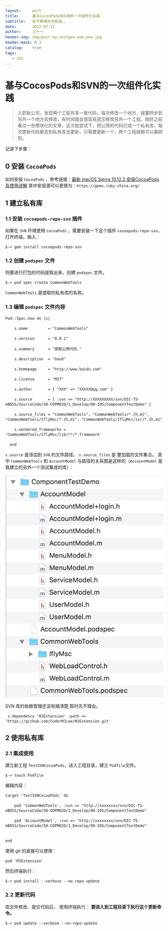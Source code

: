 ```yaml
---
layout:     post
title:      基与CocosPods和SVN的一次组件化实践
subtitle:   在不断填坑中前进。。
date:       2017-07-12
author:     三十一
header-img: img/post-bg-nextgen-web-pwa.jpg
header-mask: 0.3
catalog:    true
tags:
   - iOS
---
```


# 基与CocosPods和SVN的一次组件化实践

>入职新公司，发现两个工程共享一套代码，每次修改一个地方，就要同步到另外一个地方去修改，有时间就会很容易遗忘修改另外一个工程。刚好之前看过一些模块化的文章，这次就尝试下，把公用的代码打成一个私有库，每次更新代码都去到私有库去更新，只需要更新一个，两个工程就都可以兼顾到。

记录下步骤：

## 0 安装 `CocoaPods`

如何安装 `CocoaPods` ，参考链接：[最新 macOS Sierra 10.12.3 安装CocoaPods及使用详解](http://www.jianshu.com/p/b64b4fd08d3c)
其中安装源可以更换为：`https://gems.ruby-china.org/`

## 1 建立私有库

### 1.1 安装 `cocoapods-repo-svn` 插件

如果在 `SVN` 环境使用  `CocoaPods` ，需要安装一下这个插件 `cocoapods-repo-svn`，打开终端，输入：

```
$-> gem install cocoapods-repo-svn
```

### 1.2 创建 `podspec` 文件

将要进行打包的代码提取出来，创建 `podspec` 文件。


```
$-> pod spec create CommonWebTools
```

`CommonWebTools` 是提取的私有库的名称。

### 1.3 编辑 `podspec` 文件内容

```
Pod::Spec.new do |s|

    s.name         = "CommonWebTools"

    s.version      = "0.0.1"

    s.summary      = "提取公用代码."

    s.description  = "Good"

    s.homepage     = "http://www.baidu.com"

    s.license      = "MIT"

    s.author       = { "XXX" => "XXXXX@qq.com" }

    s.source       = { :svn => "http://XXXXXXXXX/svn/DIC-TS-eBOSS/SourceCode/50-COPMO2O/1_Develop/00-IOS/ComponentTestDemo" }

    s.source_files = "CommonWebTools", "CommonWebTools/*.{h,m}", "CommonWebTools/IflyMsc/*.{h,m}", "CommonWebTools/IflyMsc/isr/*.{h,m}"

    s.vendored_frameworks = 'CommonWebTools/IflyMsc/lib/**/*.framework'

  end

```
`s.source` 是添加到 `SVN` 的文件路径。
`s.source_files` 是 要加载的文件集合。
其中 `CommonWebTools` 和 `AccountModel` 与路径的关系图是这样的（`AccountModel` 是我建立的另外一个测试集成的库）：

![](/img/in-post/cocospodsSVN.jpg)

SVN 库的依赖管理还没有搞清楚,暂时先不理会。

```
 s.dependency 'MJExtension' :path => 'https://github.com/CoderMJLee/MJExtension.git'
```
## 2 使用私有库

### 2.1 集成使用

建立新工程 `TestSVNCocoaPods`，进入工程目录，建立 `Podfile`文件。


```
$-> touch Podfile 
```

编辑内容：

```
target 'TestSVNCocoaPods' do

	pod 'CommonWebTools', :svn => "http://xxxxxxxx/svn/DIC-TS-eBOSS/SourceCode/50-COPMO2O/1_Develop/00-IOS/ComponentTestDemo"

	pod 'AccountModel', :svn => "http://xxxxxxxx/svn/DIC-TS-eBOSS/SourceCode/50-COPMO2O/1_Develop/00-IOS/ComponentTestDemo"


end
```

使用 git 的直接可以使用：


```
pod 'MJExtension'
```

然后终端执行：


```
$-> pod install --verbose --no-repo-update
```


### 2.2 更新代码

库文件修改、提交代码后， 使用终端执行：
**要进入到工程目录下执行这个更新命令。**

```
$-> pod update --verbose --no-repo-update 
```






